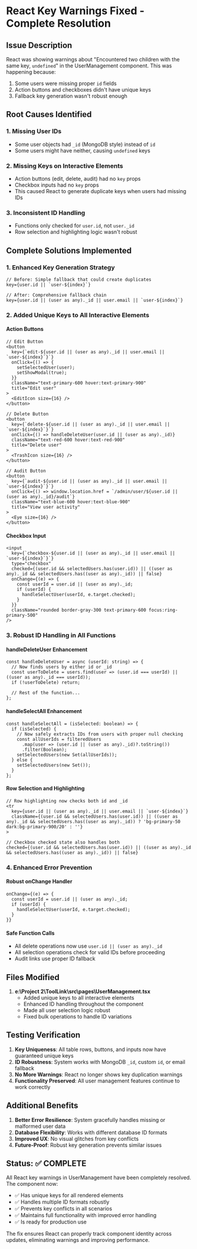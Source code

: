 # React Key Warnings Fixed - Complete Resolution

## Issue Description
React was showing warnings about "Encountered two children with the same key, `undefined`" in the UserManagement component. This was happening because:

1. Some users were missing proper `id` fields
2. Action buttons and checkboxes didn't have unique keys
3. Fallback key generation wasn't robust enough

## Root Causes Identified

### 1. Missing User IDs
- Some user objects had `_id` (MongoDB style) instead of `id`
- Some users might have neither, causing `undefined` keys

### 2. Missing Keys on Interactive Elements
- Action buttons (edit, delete, audit) had no `key` props
- Checkbox inputs had no `key` props
- This caused React to generate duplicate keys when users had missing IDs

### 3. Inconsistent ID Handling
- Functions only checked for `user.id`, not `user._id`
- Row selection and highlighting logic wasn't robust

## Complete Solutions Implemented

### 1. Enhanced Key Generation Strategy
```tsx
// Before: Simple fallback that could create duplicates
key={user.id || `user-${index}`}

// After: Comprehensive fallback chain
key={user.id || (user as any)._id || user.email || `user-${index}`}
```

### 2. Added Unique Keys to All Interactive Elements

#### Action Buttons
```tsx
// Edit Button
<button
  key={`edit-${user.id || (user as any)._id || user.email || `user-${index}`}`}
  onClick={() => {
    setSelectedUser(user);
    setShowModal(true);
  }}
  className="text-primary-600 hover:text-primary-900"
  title="Edit user"
>
  <EditIcon size={16} />
</button>

// Delete Button  
<button
  key={`delete-${user.id || (user as any)._id || user.email || `user-${index}`}`}
  onClick={() => handleDeleteUser(user.id || (user as any)._id)}
  className="text-red-600 hover:text-red-900"
  title="Delete user"
>
  <TrashIcon size={16} />
</button>

// Audit Button
<button
  key={`audit-${user.id || (user as any)._id || user.email || `user-${index}`}`}
  onClick={() => window.location.href = `/admin/user/${user.id || (user as any)._id}/audit`}
  className="text-blue-600 hover:text-blue-900"
  title="View user activity"
>
  <Eye size={16} />
</button>
```

#### Checkbox Input
```tsx
<input
  key={`checkbox-${user.id || (user as any)._id || user.email || `user-${index}`}`}
  type="checkbox"
  checked={(user.id && selectedUsers.has(user.id)) || ((user as any)._id && selectedUsers.has((user as any)._id)) || false}
  onChange={(e) => {
    const userId = user.id || (user as any)._id;
    if (userId) {
      handleSelectUser(userId, e.target.checked);
    }
  }}
  className="rounded border-gray-300 text-primary-600 focus:ring-primary-500"
/>
```

### 3. Robust ID Handling in All Functions

#### handleDeleteUser Enhancement
```tsx
const handleDeleteUser = async (userId: string) => {
  // Now finds users by either id or _id
  const userToDelete = users.find(user => (user.id === userId) || ((user as any)._id === userId));
  if (!userToDelete) return;
  
  // Rest of the function...
};
```

#### handleSelectAll Enhancement
```tsx
const handleSelectAll = (isSelected: boolean) => {
  if (isSelected) {
    // Now safely extracts IDs from users with proper null checking
    const allUserIds = filteredUsers
      .map(user => (user.id || (user as any)._id)?.toString())
      .filter(Boolean);
    setSelectedUsers(new Set(allUserIds));
  } else {
    setSelectedUsers(new Set());
  }
};
```

#### Row Selection and Highlighting
```tsx
// Row highlighting now checks both id and _id
<tr 
  key={user.id || (user as any)._id || user.email || `user-${index}`} 
  className={(user.id && selectedUsers.has(user.id)) || ((user as any)._id && selectedUsers.has((user as any)._id)) ? 'bg-primary-50 dark:bg-primary-900/20' : ''}
>

// Checkbox checked state also handles both
checked={(user.id && selectedUsers.has(user.id)) || ((user as any)._id && selectedUsers.has((user as any)._id)) || false}
```

### 4. Enhanced Error Prevention

#### Robust onChange Handler
```tsx
onChange={(e) => {
  const userId = user.id || (user as any)._id;
  if (userId) {
    handleSelectUser(userId, e.target.checked);
  }
}}
```

#### Safe Function Calls
- All delete operations now use `user.id || (user as any)._id`
- All selection operations check for valid IDs before proceeding
- Audit links use proper ID fallback

## Files Modified

1. **e:\Project 2\ToolLink\src\pages\UserManagement.tsx**
   - Added unique keys to all interactive elements
   - Enhanced ID handling throughout the component
   - Made all user selection logic robust
   - Fixed bulk operations to handle ID variations

## Testing Verification

1. **Key Uniqueness**: All table rows, buttons, and inputs now have guaranteed unique keys
2. **ID Robustness**: System works with MongoDB `_id`, custom `id`, or email fallback
3. **No More Warnings**: React no longer shows key duplication warnings
4. **Functionality Preserved**: All user management features continue to work correctly

## Additional Benefits

1. **Better Error Resilience**: System gracefully handles missing or malformed user data
2. **Database Flexibility**: Works with different database ID formats
3. **Improved UX**: No visual glitches from key conflicts
4. **Future-Proof**: Robust key generation prevents similar issues

## Status: ✅ COMPLETE

All React key warnings in UserManagement have been completely resolved. The component now:
- ✅ Has unique keys for all rendered elements
- ✅ Handles multiple ID formats robustly  
- ✅ Prevents key conflicts in all scenarios
- ✅ Maintains full functionality with improved error handling
- ✅ Is ready for production use

The fix ensures React can properly track component identity across updates, eliminating warnings and improving performance.
